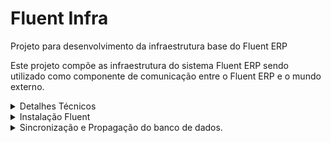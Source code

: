 # Fluent Infra

Projeto para desenvolvimento da infraestrutura base do Fluent ERP

Este projeto compõe as infraestrutura do sistema Fluent ERP sendo utilizado como componente de comunicação entre o Fluent ERP e o mundo externo.


<details><summary>Detalhes Técnicos</summary>


## Estrutura de diretórios do Fluent

Recomendamos que a estrutura de diretórios do ambiente Fluent ERP seja organizado como segue:

| Diretórios | Descrição |
| ------ | ------ |
| Fluent | Raíz do projeto |
| Fluent/Application | Ambiente de produção |
| Fluent/Application/System/Lib32 | Bibliotecas 32bits |
| Fluent/Application/System/Lib64 | Bibliotecas 64bits |

## Lista de Bibliotecas

A seguir estão descritas as bibliotecas necessárias para execução do programa agrupadas por função

### Conexão com o banco de dados PostgreSQL

| Biblioteca | Versão | Path Relativo |
| ---- | --- | --- |
| libcrypto-1_1.dll | 1.1.1.3 | System\Lib32 |
| libiconv-2.dll | 1.14.0.0 | System\Lib32 |
| libintl-8.dll | 0.19.0.0 | System\Lib32 |
| libpq.dll | 10.0.10.19261 | System\Lib32 |
| libssl-1_1.dll | 1.1.1.3 | System\Lib32 |

### Criptografia SSL

| Biblioteca | Versão | Path Relativo |
| ---- | --- | --- |
| libeay32.dll | 1.0.2.19 | Win32 |
| ssleay32.dll | 1.0.2.19 | Win32 |
| libiconv.dll | 1.14.0.0 | Win32 |
| libiconv-2.dll | 1.14.0.0 | Win32 |
| libxml2.dll |  | Win32 |

### SAT Elgin Linker II / Smart SAT

| Biblioteca | Versão | Path Relativo |
| ---- | --- | --- |
| sat_elgin.dll | 5.0.2.0 | System\Lib32 |
| zlib.dll | 1.2.3.0 | System\Lib32 |

*Renomear arquivo dllsat.dll para sat_elgin.dll*

### SAT DIMEP D-SAT 2.0

| Biblioteca | Versão | Path Relativo |
| ---- | --- | --- |
| sat_dimep.dll | 4.6.1.0 | System\Lib32 |

*Renomear arquivo dllsat.dll para sat_dimep.dll*

### SAT Bematech

| Biblioteca | Versão | Path Relativo |
| ---- | --- | --- |
| sat_bematech.dll | 1.0.2.35 | System\Lib32 |

*Renomear arquivo dllsat.dll para sat_bematech.dll*
*Para que este SAT funcione é necessário copiar o arquivo bemasat.xml na pasta de sistema do Windows.*
-  *Windows 32 bits = C:\Windows\System32*
-  *Windows 64 bits = C:\Windows\SysWOW64*

</details>


<details><summary>Instalação Fluent</summary>


#
- Criar Grupo de usuários, no caso para o fluent o mc_tupi. Para isso é necessário acessar o bando de dados via Prompt [Veja Aqui](#https://pt.stackoverflow.com/questions/57263/como-ter-acesso-ao-consoles-do-postgresql) , uma vez dentro do psql postgres=#

    ![Alt text](image.png)

    Execute:


  ~~~postgres
      create role mc_tupi superuser createdb createrole nologin connection limit -1;
  ~~~
      Saída terminal:
      postgres=#  create role mc_tupi superuser createdb createrole nologin connection limit -1;
      CREATE ROLE 

  ~~~postgres
      create database  dbtutorial with owner mc_tupi;
  ~~~
      Saída terminal: 
      postgres=# create database  dbtutorial with owner mc_tupi;
      CREATE DATABASE
- Crucial 
- - certifique-se de ja existir uma versão, caso não tenha ela pode ser criada se você tiver conexão com bando de dados "fluent", você pode ver e alterar onde será salva a versão utilizando o utils.exe - .

- - certifique-se que chave "Fluent\System\key.psw" do sistema esta correta, são 2 opções.

- - chave de desenvolvimento "c0002.psw" (https://fluent.conceitho.com/keys/c0002.psw) 
- - chave de oficial do cliente  "NomeChaveoficial.psw" (https://fluent.conceitho.com/keys/) 
- Com a chave correta  abra o Utils "Fluent\Win32\Utils.exe", selecione a conexão criada nos passos anteriores
- Clica em "Perfis para Conexão", clica em "+" Preencha o numero do perfil que não estiver em uso, uma descrição, (ex: Desenvolvimento), escolha a empresa 0000 - jfr Tecnologia E Sistemas Ltda - epp, selecione a conexão com banco de dados "fluent", onde dicionário(crucial para funcionar), clique em aplicar.
- Selecione a conexão pgsql fluent
- Configurar as conexões para primeira instalação e execuçãodo Fluent.
- - Na raiz do programa "\Fluent\Win32" Existe um binário  Utils.exe, execute ele.
- - - Em casos que não existe conexão criada anteriormente, vai apresentar erros por não encontrar configurações de perfil, clieque em ok até abrir.
- - - Em caso de haver uma outra conexão existente, clique em "Selecionar".
- - Conexões
- - Nova Conexão (Esse passo precisar fazer 2 vezes, uma para conexão com banco de dados da conceitho: 'fluent' e outra para o banco que foi criado anteriormente)
- - No campo  "servidor", insira o endereço do servidor.
- - No campo  "Banco de Dados", coloque o nome do bando de dados criado anteriormente.
- - No campo senha coloque a senha do banco de dados
- -  Clique em Salvar
- - Agora clique bom botão direito do mouse sobre a conexão criada, em seguida "Testar Conexão", Saída esperada:
      
         Conexão com êxito. Tempo para conexão 00:00:036
        -> Host: 127.0.0.1:5432.
        -> Servidor:  dbtutorial:postgres.
- - Após "Conexão com êxito".
- - Feche o utils e abra de novo.
- - Com Utils aberto, escolha a conexão com banco de dados "fluent" clicando em conexões/desconectado.
![Alt text](image-1.png)

- - - Confirme se as configurações de diretório estão corretas clicando em "ambiente>configurações". 
- - - - Ex.: ![Alt text](image-2.png) 
- - Agora crie  perfils de conexão, 1 perfil para puxar a versão atual do banco de dados modelo "fluent" e outra para a base onde quer aplicar o modelo do fluent.
 - - - Clique em Perfil e preencha os campos até ficar assim: 
        ![Alt text](image-3.png)
        Repita o passo para o proximo perfil da nova empresa/conexão, nessa exemplo fiz assim:
        ![Alt text](image-4.png)
- - Atualize a pasta dev  local "\fluent\dev" baixando do  [GitLab - Fluent Desktop](#https://gitlab.conceitho.com/fluent/fluent-desktop/-/tree/develop/Dev?ref_type=heads) toda a pasta.

</details>
<details><summary>
Sincronização e Propagação do banco de dados.
</summary>

- Clique em "Gerar Versão..." para gerar uma versão do dicionário de distribuição.
- Selecione o perfil Criado  "Desenvolvimento(perfil conectado com banco "fluent")" e clique em criar. 
- ATENÇÃO: Essa parte devemos tomar extremo cuidado pois um passo errado pode causar danos irreversíveis  no banco de dados. Na seleção "Perfil" é o banco de dados o qual vai receber as alterações de versão, Na seleção "Repositório Base" você deve selecionar a versão do dicionário criada anteriormente.
- - ![Alt text](image-5.png)
- Com o "Perfil"(onde sera aplicado a troca) e "Repositório Base(de onde vem o dicionário)" Selecionados corretamente: 
- - - Se estiver correto, clique em sim!
- - - ![Alt text](image-6.png)
- - Marque a opção troca de dicionário e clique em sincronizar e aguarde o longo processo, o  Utils pode parar de responder ou aparentar travado, porém o processo ainda ocorre no banco de dados, então aguarde pois mesmo máquinas mais potentes ainda levam 20 minutos para processar.
![Alt text](image-7.png)
- - No meio do processo, irá pedir os dados da empresa, preencha corretamente. 
- - ![Alt text](image-8.png)
- - Caso o Utils pare de responder ou trave, não finalize, ele ainda esta processando no banco de dados, é bem comum acontecer isso nessa etapa do processo: 
![Alt text](image-9.png)
- - Apos a troca finalizar, irá aparecer alguns erros devido algumas visões que ainda não existiam, então agora DESMARQUE a opção "Troca de Dicionário" e clique em sincronizar e repita o processo 2 vezes. 
- - - Veja:  
- - - -  1- ![Alt text](image-10.png)
- - - -  2- ![Alt text](image-11.png)
- - Sicronização finalizada, verá essa tela. 
        ![Alt text](image-12.png)
- Agora Feche o Utils.exe e abra o Fluent "C:\Fluent\Win32\Fluent.exe" e escolha a conexão com banco que foi propagado.

</details>


</details>
